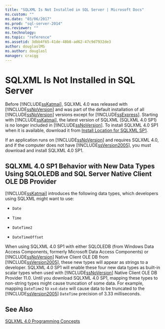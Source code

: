 ```yaml
---
title: "SQLXML Is Not Installed in SQL Server | Microsoft Docs"
ms.custom: ""
ms.date: "03/06/2017"
ms.prod: "sql-server-2014"
ms.reviewer: ""
ms.technology: 
ms.topic: "reference"
ms.assetid: 3dbb4f65-41de-48b8-ad62-47c9d7932de3
author: douglaslMS
ms.author: douglasl
manager: craigg
---
```

# SQLXML Is Not Installed in SQL Server
  Before [!INCLUDE[ssKatmai](../../includes/sskatmai-md.md)], SQLXML 4.0 was released with [!INCLUDE[ssNoVersion](../../includes/ssnoversion-md.md)] and was part of the default installation of all [!INCLUDE[ssNoVersion](../../includes/ssnoversion-md.md)] versions except for [!INCLUDE[ssExpress](../../includes/ssexpress-md.md)]. Starting with [!INCLUDE[ssKatmai](../../includes/sskatmai-md.md)], the latest version of SQLXML (SQLXML 4.0 SP1) is no longer included in [!INCLUDE[ssNoVersion](../../includes/ssnoversion-md.md)]. To install SQLXML 4.0 SP1 when it is available, download it from [Install Location for SQLXML SP1](https://www.microsoft.com/download/details.aspx?id=16978).  
  
 If an application runs on [!INCLUDE[ssNoVersion](../../includes/ssnoversion-md.md)] and requires SQLXML 4.0, and if the computer does not have [!INCLUDE[ssVersion2005](../../includes/ssversion2005-md.md)], you must download and install SQLXML 4.0 SP1.  
  
## SQLXML 4.0 SP1 Behavior with New Data Types Using SQLOLEDB and SQL Server Native Client OLE DB Provider  
 [!INCLUDE[ssKatmai](../../includes/sskatmai-md.md)] introduces the following data types, which developers using SQLXML might want to use:  
  
-   `Date`  
  
-   `Time`  
  
-   `DateTime2`  
  
-   `DateTimeOffset`  
  
 When using SQLXML 4.0 SP1 with either SQLOLEDB (from Windows Data Access Components, formerly Microsoft Data Access Components) or [!INCLUDE[ssNoVersion](../../includes/ssnoversion-md.md)] Native Client OLE DB from [!INCLUDE[ssVersion2005](../../includes/ssversion2005-md.md)], these new types will appear as strings to a developer. SQLXML 4.0 SP1 will enable these four new data types as built-in scalar types when used with [!INCLUDE[ssNoVersion](../../includes/ssnoversion-md.md)] Native Client OLE DB Provider 11.0. Until you download SQLXML 4.0 SP1, mapping these types to non-string types might cause truncation of some data. For example, mapping `DateTime2` to `xsd:date` will cause data to be truncated to the [!INCLUDE[ssVersion2005](../../includes/ssversion2005-md.md)] `DateTime` precision of 3.33 milliseconds.  
  
## See Also  
 [SQLXML 4.0 Programming Concepts](sqlxml-4-0-programming-concepts.md)  
  
  
